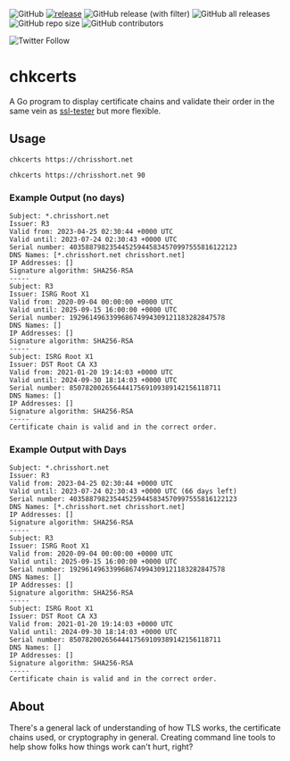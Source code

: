 ![GitHub](https://img.shields.io/github/license/chris-short/chkcerts)
[![release](https://github.com/chris-short/chkcerts/actions/workflows/release.yaml/badge.svg)](https://github.com/chris-short/chkcerts/actions/workflows/release.yaml)
![GitHub release (with filter)](https://img.shields.io/github/v/release/chris-short/chkcerts)
![GitHub all releases](https://img.shields.io/github/downloads/chris-short/chkcerts/total)
![GitHub repo size](https://img.shields.io/github/repo-size/chris-short/chkcerts)
![GitHub contributors](https://img.shields.io/github/contributors/chris-short/chkcerts)

![Twitter Follow](https://img.shields.io/twitter/follow/ChrisShort)




# chkcerts

A Go program to display certificate chains and validate their order in the same vein as [ssl-tester](https://github.com/chris-short/ssl-tester) but more flexible.

## Usage

	chkcerts https://chrisshort.net

	chkcerts https://chrisshort.net 90

### Example Output (no days)

	Subject: *.chrisshort.net
	Issuer: R3
	Valid from: 2023-04-25 02:30:44 +0000 UTC
	Valid until: 2023-07-24 02:30:43 +0000 UTC
	Serial number: 403588798235445259445834570997555816122123
	DNS Names: [*.chrisshort.net chrisshort.net]
	IP Addresses: []
	Signature algorithm: SHA256-RSA
	-----
	Subject: R3
	Issuer: ISRG Root X1
	Valid from: 2020-09-04 00:00:00 +0000 UTC
	Valid until: 2025-09-15 16:00:00 +0000 UTC
	Serial number: 192961496339968674994309121183282847578
	DNS Names: []
	IP Addresses: []
	Signature algorithm: SHA256-RSA
	-----
	Subject: ISRG Root X1
	Issuer: DST Root CA X3
	Valid from: 2021-01-20 19:14:03 +0000 UTC
	Valid until: 2024-09-30 18:14:03 +0000 UTC
	Serial number: 85078200265644417569109389142156118711
	DNS Names: []
	IP Addresses: []
	Signature algorithm: SHA256-RSA
	-----
	Certificate chain is valid and in the correct order.

### Example Output with Days

	Subject: *.chrisshort.net
	Issuer: R3
	Valid from: 2023-04-25 02:30:44 +0000 UTC
	Valid until: 2023-07-24 02:30:43 +0000 UTC (66 days left)
	Serial number: 403588798235445259445834570997555816122123
	DNS Names: [*.chrisshort.net chrisshort.net]
	IP Addresses: []
	Signature algorithm: SHA256-RSA
	-----
	Subject: R3
	Issuer: ISRG Root X1
	Valid from: 2020-09-04 00:00:00 +0000 UTC
	Valid until: 2025-09-15 16:00:00 +0000 UTC
	Serial number: 192961496339968674994309121183282847578
	DNS Names: []
	IP Addresses: []
	Signature algorithm: SHA256-RSA
	-----
	Subject: ISRG Root X1
	Issuer: DST Root CA X3
	Valid from: 2021-01-20 19:14:03 +0000 UTC
	Valid until: 2024-09-30 18:14:03 +0000 UTC
	Serial number: 85078200265644417569109389142156118711
	DNS Names: []
	IP Addresses: []
	Signature algorithm: SHA256-RSA
	-----
	Certificate chain is valid and in the correct order.

## About

There's a general lack of understanding of how TLS works, the certificate chains used, or cryptography in general. Creating command line tools to help show folks how things work can't hurt, right?
